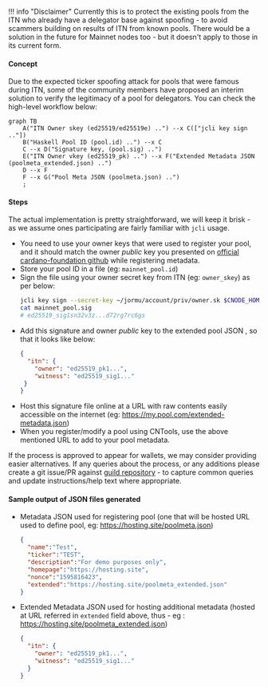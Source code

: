 !!! info "Disclaimer"
    Currently this is to protect the existing pools from the ITN who already have a delegator base against spoofing - to avoid scammers building on results of ITN from known pools. There would be a solution in the future for Mainnet nodes too - but it doesn't apply to those in its current form.


#### Concept

Due to the expected ticker spoofing attack for pools that were famous during ITN, some of the community members have proposed an interim solution to verify the legitimacy of a pool for delegators. You can check the high-level workflow below:

```mermaid
graph TB
    A("ITN Owner skey (ed25519/ed25519e) ..") --x C(["jcli key sign .."])
    B("Haskell Pool ID (pool.id) ..") --x C
    C --x D("Signature key, (pool.sig) ..")
    E("ITN Owner vkey (ed25519_pk) ..") --x F("Extended Metadata JSON (poolmeta_extended.json) ..")
    D --x F
    F --x G("Pool Meta JSON (poolmeta.json) ..")
    ;
```

#### Steps
The actual implementation is pretty straightforward, we will keep it brisk - as we assume ones participating are fairly familiar with `jcli` usage.

- You need to use your owner keys that were used to register your pool, and it should match the owner _public_ key you presented on [official cardano-foundation github](https://github.com/cardano-foundation/incentivized-testnet-stakepool-registry) while registering metadata.
- Store your pool ID in a file (eg: `mainnet_pool.id`)
- Sign the file using your owner secret key from ITN (eg: `owner_skey`) as per below:
  ``` bash
  jcli key sign --secret-key ~/jormu/account/priv/owner.sk $CNODE_HOME/priv/pool/TEST/pool.id --output mainnet_pool.sig
  cat mainnet_pool.sig
  # ed25519_sig1sn32v3z...d72rg7rc6gs
  ```
- Add this signature and owner _public_ key to the extended pool JSON , so that it looks like below:
  ``` json
  {
    "itn": {
      "owner": "ed25519_pk1...",
      "witness": "ed25519_sig1..."
   }
  }
  ```
- Host this signature file online at a URL with raw contents easily accessible on the internet (eg: https://my.pool.com/extended-metadata.json)
- When you register/modify a pool using CNTools, use the above mentioned URL to add to your pool metadata.

If the process is approved to appear for wallets, we may consider providing easier alternatives. If any queries about the process, or any additions please create a git issue/PR against [guild repository](https://github.com/cardano-community/guild-operators/issues) - to capture common queries and update instructions/help text where appropriate.

#### Sample output of JSON files generated

- Metadata JSON used for registering pool (one that will be hosted URL used to define pool, eg: https://hosting.site/poolmeta.json)
  ``` json
  {
    "name":"Test",
    "ticker":"TEST",
    "description":"For demo purposes only",
    "homepage":"https://hosting.site",
    "nonce":"1595816423",
    "extended":"https://hosting.site/poolmeta_extended.json"
  }
  ```

- Extended Metadata JSON used for hosting additional metadata  (hosted at URL referred in `extended` field above, thus - eg : https://hosting.site/poolmeta_extended.json)

  ``` json
  {
    "itn": {
      "owner": "ed25519_pk1...",
      "witness": "ed25519_sig1..."
    }
  }
  ```
